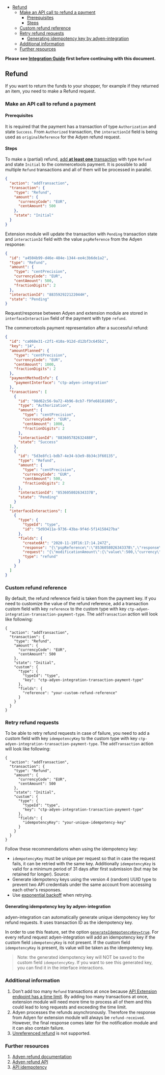 <!-- START doctoc generated TOC please keep comment here to allow auto update -->
<!-- DON'T EDIT THIS SECTION, INSTEAD RE-RUN doctoc TO UPDATE -->

- [Refund](#refund)
  - [Make an API call to refund a payment](#make-an-api-call-to-refund-a-payment)
    - [Prerequisites](#prerequisites)
    - [Steps](#steps)
  - [Custom refund reference](#custom-refund-reference)
  - [Retry refund requests](#retry-refund-requests)
    - [Generating idempotency key by adyen-integration](#generating-idempotency-key-by-adyen-integration)
  - [Additional information](#additional-information)
  - [Further resources](#further-resources)

<!-- END doctoc generated TOC please keep comment here to allow auto update -->

**Please see [Integration Guide](WebComponentsIntegrationGuide.md) first before continuing with this document.**

## Refund

If you want to return the funds to your shopper, for example if they returned an item, you need to make a Refund request.

### Make an API call to refund a payment

#### Prerequisites

It is required that the payment has a transaction of type `Authorization` and state `Success`.
From `Authorized` transaction, the `interactionId` field is being used as `originalReference` for the Adyen refund request.

#### Steps

To make a (partial) refund, [add **at least one** transaction](https://docs.commercetools.com/api/projects/payments#add-transaction) with type `Refund` and state `Initial` to the commercetools payment.
It is possible to add multiple `Refund` transactions and all of them will be processed in parallel.

```json
{
  "action": "addTransaction",
  "transaction": {
    "type": "Refund",
    "amount": {
      "currencyCode": "EUR",
      "centAmount": 500
    },
    "state": "Initial"
  }
}
```

Extension module will update the transaction with `Pending` transaction state and `interactionId` field with the value `pspReference` from the Adyen response:

```json
{
  "id": "a4504b99-d46e-484e-1344-ee4c3b6de1a2",
  "type": "Refund",
  "amount": {
    "type": "centPrecision",
    "currencyCode": "EUR",
    "centAmount": 500,
    "fractionDigits": 2
  },
  "interactionId": "883592922122044H",
  "state": "Pending"
}
```

Request/response between Adyen and extension module are stored in `interfaceInteraction` field of the payment with type `refund`.

The commercetools payment representation after a successful refund:

```json
{
  "id": "ca068e31-c2f1-410a-912d-d12bf3c645b2",
  "key": "14",
  "amountPlanned": {
    "type": "centPrecision",
    "currencyCode": "EUR",
    "centAmount": 1000,
    "fractionDigits": 2
  },
  "paymentMethodInfo": {
    "paymentInterface": "ctp-adyen-integration"
  },
  "transactions": [
    {
      "id": "98d62c56-9a72-4b96-8cb7-f9fe68181085",
      "type": "Authorization",
      "amount": {
        "type": "centPrecision",
        "currencyCode": "EUR",
        "centAmount": 1000,
        "fractionDigits": 2
      },
      "interactionId": "883605782632488F",
      "state": "Success"
    },
    {
      "id": "5d3e8fc1-bdb7-4e34-b3e9-8b34c3f60135",
      "type": "Refund",
      "amount": {
        "type": "centPrecision",
        "currencyCode": "EUR",
        "centAmount": 500,
        "fractionDigits": 2
      },
      "interactionId": "853605802634337B",
      "state": "Pending"
    }
  ],
  "interfaceInteractions": [
    {
      "type": {
        "typeId": "type",
        "id": "5d93411a-9736-43ba-9f4d-5f14158427ba"
      },
      "fields": {
        "createdAt": "2020-11-19T16:17:14.247Z",
        "response": "{\"pspReference\":\"853605802634337B\",\"response\":\"[refund-received]\"}",
        "request": "{\"modificationAmount\":{\"value\":500,\"currency\":\"EUR\"},\"originalReference\":\"883605782632488F\",\"merchantAccount\":\"YOUR_MERCHANT_ACCOUNT\"}",
        "type": "refund"
      }
    }
  ]
}
```

### Custom refund reference

By default, the refund reference field is taken from the payment key. If you need to customize the value of the refund reference, add a transaction custom field with key `reference` to the custom type with key `ctp-adyen-integration-transaction-payment-type`. The `addTransaction` action will look like following:

```
{
  "action": "addTransaction",
  "transaction": {
    "type": "Refund",
    "amount": {
      "currencyCode": "EUR",
      "centAmount": 500
    },
    "state": "Initial",
    "custom": {
      "type": {
        "typeId": "type",
        "key": "ctp-adyen-integration-transaction-payment-type"
      },
      "fields": {
        "reference": "your-custom-refund-reference"
      }
    }
  }
}
```

### Retry refund requests

To be able to retry refund requests in case of failure, you need to add a custom field with key `idempotencyKey` to the custom type with key `ctp-adyen-integration-transaction-payment-type`. The `addTransaction` action will look like following:

```
{
  "action": "addTransaction",
  "transaction": {
    "type": "Refund",
    "amount": {
      "currencyCode": "EUR",
      "centAmount": 500
    },
    "state": "Initial",
    "custom": {
      "type": {
        "typeId": "type",
        "key": "ctp-adyen-integration-transaction-payment-type"
      },
      "fields": {
        "idempotencyKey": "your-unique-idempotency-key"
      }
    }
  }
}
```

Follow these recommendations when using the idempotency key:

- `idempotencyKey` must be unique per request so that in case the request fails, it can be retried with the same key. Additionally `idempotencyKey` is valid for a minimum period of 31 days after first submission (but may be retained for longer). Source:
- Generate idempotency keys using the version 4 (random) UUID type to prevent two API credentials under the same account from accessing each other's responses.
- Use [exponential backoff](https://en.wikipedia.org/wiki/Exponential_backoff) when retrying.

#### Generating idempotency key by adyen-integration

adyen-integration can automatically generate unique idempotency key for refund requests. It uses transaction ID as the idempotency key.

In order to use this feature, set the option [`generateIdempotencyKey=true`](./HowToRun.md#optional-attributes). For every refund request adyen-integration will add an idempotency key if the custom field `idempotencyKey` is not present. If the custom field `idempotencyKey` is present, its value will be taken as the idempotency key.

> Note: the generated idempotency key will NOT be saved to the custom field `idempotencyKey`. If you want to see this generated key, you can find it in the interface interactions.

### Additional information

1. Don't add too many `Refund` transactions at once because [API Extension endpoint has a time limit](https://docs.commercetools.com/api/projects/api-extensions#time-limits).
   By adding too many transactions at once, extension module will need more time to process all of them and this could lead to long requests and exceeding the time limit.
1. Adyen processes the refunds asynchronously. Therefore the response from Adyen for extension module will always be `refund-received`.
   However, the final response comes later for the notification module and it can also contain failure.
1. [Unreferenced refund](https://docs.adyen.com/checkout/refund#unreferenced-refund) is not supported.

### Further resources

1. [Adyen refund documentation](https://docs.adyen.com/checkout/refund)
1. [Adyen refund API](https://docs.adyen.com/api-explorer/#/Payment/v68/post/refund)
1. [API idempotency](https://docs.adyen.com/development-resources/api-idempotency)
